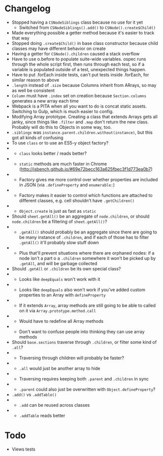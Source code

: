 # Changelog

- Stopped having a `CSNodeSiblings` class because no use for it yet
	- Switched from `CSNodeSiblings().add()` to `CSNode().create$Child()`
- Made everything possible a getter method because it's easier to track that way
- Stopped doing `.create$Child()` in base class constructor because child classes may have different behavior on create
- Having a getter for `CSNode().children` caused a stack overflow
- Have to use o.before to populate suite-wide variables. ospec runs through the whole script first, then runs through each test, so if a variable is populated outside of a test, unexpected things happen.
- Have to put .forEach inside tests, can't put tests inside .forEach, for similar reason to above
- `.length` instead of `.size` because Columns inherit from ARrays, so may as well be consistent
- `Column` must have `.index` set on creation because `Section.columns` generates a new array each time
- Webpack is a PITA when all you want to do is concat static assets. Switching to Gulp, which is much easier to config.
- Modifying Array prototype. Creating a class that extends Arrays gets all janky, since things like `.filter` and `.map` don't return the new class. Probably will do this to Objects in some way, too.
- `.siblings` was `instance.parent.children.without(instance)`, but this got all kinds of confusing
- To use `class` or to use an ES5-y object factory?
- - `class` looks better / reads better?
- - `static` methods are much faster in Chrome (http://jsbench.github.io/#69e72becc163a625fbec3f1d773ea0b7)
- - Factory gives me more control over whether properties are included in JSON (via `.defineProperty` and `enumerable:`)
- - Factory makes it easier to control which functions are attached to different classes, e.g. cell shouldn't have `.getChildren()`
- - `Object.create` is just as fast as `static`
- Should `sheet.getAll()` be an aggregate of `node.children`, or should `node.children` be a filtering of `sheet.getAll()`?
- - `.getAll()` should probably be an aggregate since there are going to be many instance of `.children`, and if each of those has to filter `.getAll()` it'll probably slow stuff down
- - Plus that'll prevent situations where there are orphaned nodes: if a node isn't a part o a `.children` somewhere it won't be picked up by `.getAll`, and will be garbage collected
- Should `.getAll` or `.children` be its own special class?
- - Looks like `deepEquals` won't work with it
- - Looks like `deepEquals` also won't work if you've added custom properties to an Array with `defineProperty`
- - If it extends `Array`, array methods are still going to be able to called on it via `Array.prototype.method.call`
- - Would have to redefine all Array methods
- - Don't want to confuse people into thinking they can use array methods
- Should `base.sections` traverse through `.children`, or filter some kind of `.all`?
- - Traversing through children will probably be faster?
- - `.all` would just be another array to hide
- - Traversing requires keeping both `.parent` and `.children` in sync
- - `.parent` could also just be overwritten with `Object.defineProperty`?
- `.add()` vs `.addTable()`
- - `.add` can be reused across classes
- - `.addTable` reads better

# Todo
- Views tests
